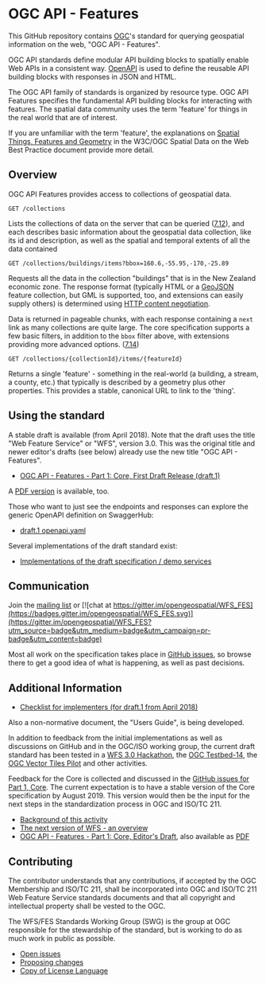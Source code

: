 # OGC API - Features

This GitHub repository contains [OGC](http://opengeospatial.org)'s
standard for querying geospatial information on the web, "OGC API - Features".

OGC API standards define modular API building blocks to spatially enable Web APIs
in a consistent way. [OpenAPI](http://openapis.org) is used to define the reusable
API building blocks with responses in JSON and HTML.

The OGC API family of standards is organized by resource type. OGC API Features
specifies the fundamental API building blocks for interacting with features.
The spatial data community uses the term 'feature' for things in the real world
that are of interest.

If you are unfamiliar with the term 'feature', the explanations on
[Spatial Things, Features and Geometry](https://www.w3.org/TR/sdw-bp/#spatial-things-features-and-geometry)
in the W3C/OGC Spatial Data on the Web Best Practice document provide more detail.

## Overview

OGC API Features provides access to collections of geospatial data.

```
GET /collections
```

Lists the collections of data on the server that can be queried ([7.12](http://docs.opengeospatial.org/DRAFTS/17-069r1.html#_feature_collections)),
and each describes basic information about the geospatial data collection, like its id and description, as well as the
spatial and temporal extents of all the data contained

```
GET /collections/buildings/items?bbox=160.6,-55.95,-170,-25.89
```

Requests all the data in the collection "buildings" that is in the New Zealand economic zone.
The response format (typically HTML or a [GeoJSON](http://geojson.org/) feature
collection, but GML is supported, too, and extensions can easily supply others) is determined using
[HTTP content negotiation](https://restfulapi.net/content-negotiation/).

Data is returned in pageable chunks, with each response containing a `next` link
as many collections are quite large. The core specification supports a few basic filters, in
addition to the `bbox` filter above, with extensions providing more advanced options.
([7.14](http://docs.opengeospatial.org/DRAFTS/17-069r1.html#_feature_collection))

```
GET /collections/{collectionId}/items/{featureId}
```

Returns a single 'feature' - something in the real-world (a building,
a stream, a county, etc.) that typically is described by a geometry plus other properties.
This provides a stable, canonical URL to link to the 'thing'.

## Using the standard

A stable draft is available (from April 2018). Note that the draft uses the title "Web Feature Service" or "WFS",
version 3.0. This was the original title and newer editor's drafts (see below) already use the new title
"OGC API - Features".

* [OGC API - Features - Part 1: Core, First Draft Release (draft.1)](https://rawcdn.githack.com/opengeospatial/WFS_FES/3.0.0-draft.1/docs/17-069.html)

A [PDF version](https://portal.opengeospatial.org/files/?artifact_id=79027&version=1) is available, too.

Those who want to just see the endpoints and responses can explore the generic
OpenAPI definition on SwaggerHub:

* [draft.1 openapi.yaml](https://app.swaggerhub.com/apis/cholmesgeo/WFS3/M1)

Several implementations of the draft standard exist:

* [Implementations of the draft specification / demo services](implementations.md)

## Communication

Join the [mailing list](https://lists.opengeospatial.org/mailman/listinfo/wfs-fes.swg) or [![chat at https://gitter.im/opengeospatial/WFS_FES](https://badges.gitter.im/opengeospatial/WFS_FES.svg)](https://gitter.im/opengeospatial/WFS_FES?utm_source=badge&utm_medium=badge&utm_campaign=pr-badge&utm_content=badge)

Most all work on the specification takes place in [GitHub issues](https://github.com/opengeospatial/WFS_FES/issues),
so browse there to get a good idea of what is happening, as well as past decisions.

## Additional Information

* [Checklist for implementers (for draft.1 from April 2018)](guide/conformance_checklist.md)

Also a non-normative document, the "Users Guide", is being developed.

In addition to feedback from the initial implementations as well as discussions on GitHub and in the OGC/ISO working group,
the current draft standard has been tested in a [WFS 3.0 Hackathon](http://www.opengeospatial.org/blog/2764), the [OGC Testbed-14](http://www.opengeospatial.org/projects/initiatives/testbed14), the [OGC Vector Tiles Pilot](https://www.opengeospatial.org/projects/initiatives/vt-pilot-2018) and other activities.

Feedback for the Core is collected and discussed in the
[GitHub issues for Part 1, Core](https://github.com/opengeospatial/WFS_FES/issues?q=is%3Aissue+is%3Aopen+label%3A%22Document%3A+Part+1+-+Core%22). The current expectation is to have a stable version of the Core specification by August 2019. This version would
then be the input for the next steps in the standardization process in OGC and ISO/TC 211.

* [Background of this activity](background.md)
* [The next version of WFS - an overview](overview.md)
* [OGC API - Features - Part 1: Core, Editor's Draft](http://docs.opengeospatial.org/DRAFTS/17-069r1.html), also available as
[PDF](http://docs.opengeospatial.org/DRAFTS/17-069r1.pdf)

## Contributing

The contributor understands that any contributions, if accepted by the OGC Membership and ISO/TC 211, shall be incorporated into OGC and ISO/TC 211 Web Feature Service standards documents and that all copyright and intellectual property shall be vested to the OGC.

The WFS/FES Standards Working Group (SWG) is the group at OGC responsible for the stewardship of the standard, but is working to do as much work in public as possible.

* [Open issues](https://github.com/opengeospatial/WFS_FES/issues)
* [Proposing changes](https://github.com/opengeospatial/WFS_FES/wiki/Propose-a-change-to-a-draft-of-a-WFS-specification-document)
* [Copy of License Language](https://raw.githubusercontent.com/opengeospatial/WFS_FES/master/LICENSE)
